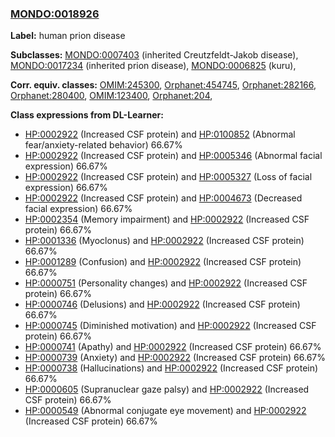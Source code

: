 
### [MONDO:0018926](http://purl.obolibrary.org/obo/MONDO_0018926)
**Label:** human prion disease

**Subclasses:** [MONDO:0007403](http://purl.obolibrary.org/obo/MONDO_0007403) (inherited Creutzfeldt-Jakob disease), [MONDO:0017234](http://purl.obolibrary.org/obo/MONDO_0017234) (inherited prion disease), [MONDO:0006825](http://purl.obolibrary.org/obo/MONDO_0006825) (kuru), 

**Corr. equiv. classes:** [OMIM:245300](http://purl.obolibrary.org/obo/OMIM_245300), [Orphanet:454745](http://www.orpha.net/ORDO/Orphanet_454745), [Orphanet:282166](http://www.orpha.net/ORDO/Orphanet_282166), [Orphanet:280400](http://www.orpha.net/ORDO/Orphanet_280400), [OMIM:123400](http://purl.obolibrary.org/obo/OMIM_123400), [Orphanet:204](http://www.orpha.net/ORDO/Orphanet_204), 

**Class expressions from DL-Learner:**

- [HP:0002922](http://purl.obolibrary.org/obo/HP_0002922) (Increased CSF protein) and [HP:0100852](http://purl.obolibrary.org/obo/HP_0100852) (Abnormal fear/anxiety-related behavior) 66.67%
- [HP:0002922](http://purl.obolibrary.org/obo/HP_0002922) (Increased CSF protein) and [HP:0005346](http://purl.obolibrary.org/obo/HP_0005346) (Abnormal facial expression) 66.67%
- [HP:0002922](http://purl.obolibrary.org/obo/HP_0002922) (Increased CSF protein) and [HP:0005327](http://purl.obolibrary.org/obo/HP_0005327) (Loss of facial expression) 66.67%
- [HP:0002922](http://purl.obolibrary.org/obo/HP_0002922) (Increased CSF protein) and [HP:0004673](http://purl.obolibrary.org/obo/HP_0004673) (Decreased facial expression) 66.67%
- [HP:0002354](http://purl.obolibrary.org/obo/HP_0002354) (Memory impairment) and [HP:0002922](http://purl.obolibrary.org/obo/HP_0002922) (Increased CSF protein) 66.67%
- [HP:0001336](http://purl.obolibrary.org/obo/HP_0001336) (Myoclonus) and [HP:0002922](http://purl.obolibrary.org/obo/HP_0002922) (Increased CSF protein) 66.67%
- [HP:0001289](http://purl.obolibrary.org/obo/HP_0001289) (Confusion) and [HP:0002922](http://purl.obolibrary.org/obo/HP_0002922) (Increased CSF protein) 66.67%
- [HP:0000751](http://purl.obolibrary.org/obo/HP_0000751) (Personality changes) and [HP:0002922](http://purl.obolibrary.org/obo/HP_0002922) (Increased CSF protein) 66.67%
- [HP:0000746](http://purl.obolibrary.org/obo/HP_0000746) (Delusions) and [HP:0002922](http://purl.obolibrary.org/obo/HP_0002922) (Increased CSF protein) 66.67%
- [HP:0000745](http://purl.obolibrary.org/obo/HP_0000745) (Diminished motivation) and [HP:0002922](http://purl.obolibrary.org/obo/HP_0002922) (Increased CSF protein) 66.67%
- [HP:0000741](http://purl.obolibrary.org/obo/HP_0000741) (Apathy) and [HP:0002922](http://purl.obolibrary.org/obo/HP_0002922) (Increased CSF protein) 66.67%
- [HP:0000739](http://purl.obolibrary.org/obo/HP_0000739) (Anxiety) and [HP:0002922](http://purl.obolibrary.org/obo/HP_0002922) (Increased CSF protein) 66.67%
- [HP:0000738](http://purl.obolibrary.org/obo/HP_0000738) (Hallucinations) and [HP:0002922](http://purl.obolibrary.org/obo/HP_0002922) (Increased CSF protein) 66.67%
- [HP:0000605](http://purl.obolibrary.org/obo/HP_0000605) (Supranuclear gaze palsy) and [HP:0002922](http://purl.obolibrary.org/obo/HP_0002922) (Increased CSF protein) 66.67%
- [HP:0000549](http://purl.obolibrary.org/obo/HP_0000549) (Abnormal conjugate eye movement) and [HP:0002922](http://purl.obolibrary.org/obo/HP_0002922) (Increased CSF protein) 66.67%


